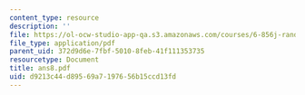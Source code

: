 ```yaml
---
content_type: resource
description: ''
file: https://ol-ocw-studio-app-qa.s3.amazonaws.com/courses/6-856j-randomized-algorithms-fall-2002/d9213c44d89569a7197656b15ccd13fd_ans8.pdf
file_type: application/pdf
parent_uid: 372d9d6e-7fbf-5010-8feb-41f111353735
resourcetype: Document
title: ans8.pdf
uid: d9213c44-d895-69a7-1976-56b15ccd13fd
---
```

